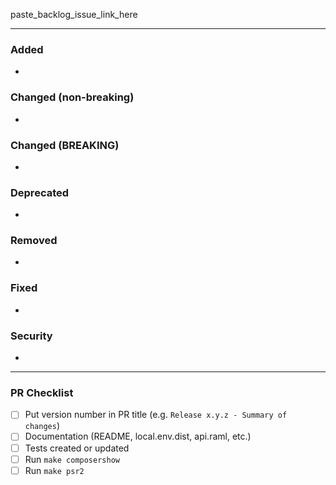 paste_backlog_issue_link_here

---

### Added
- 

### Changed (non-breaking)
-

### Changed (BREAKING)
-

### Deprecated
-

### Removed
-

### Fixed
- 

### Security
-

---

### PR Checklist

- [ ] Put version number in PR title (e.g. `Release x.y.z - Summary of changes`)
- [ ] Documentation (README, local.env.dist, api.raml, etc.)
- [ ] Tests created or updated
- [ ] Run `make composershow`
- [ ] Run `make psr2`

